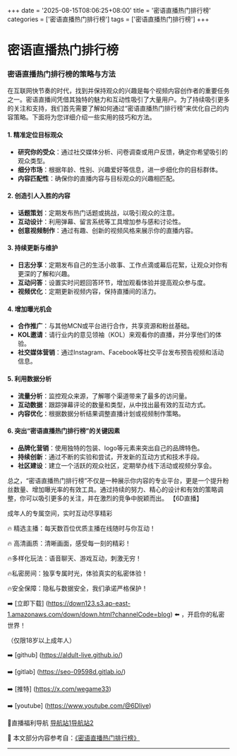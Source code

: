 +++
date = '2025-08-15T08:06:25+08:00'
title = '密语直播热门排行榜'
categories = ['密语直播热门排行榜']
tags = ['密语直播热门排行榜']
+++

# 密语直播热门排行榜

### 密语直播热门排行榜的策略与方法

在互联网快节奏的时代，找到并保持观众的兴趣是每个视频内容创作者的重要任务之一。密语直播间凭借其独特的魅力和互动性吸引了大量用户。为了持续吸引更多的关注和支持，我们首先需要了解如何通过“密语直播热门排行榜”来优化自己的内容策略。下面将为您详细介绍一些实用的技巧和方法。

#### 1. 精准定位目标观众

- **研究你的受众**：通过社交媒体分析、问卷调查或用户反馈，确定你希望吸引的观众类型。
- **细分市场**：根据年龄、性别、兴趣爱好等信息，进一步细化你的目标群体。
- **内容匹配性**：确保你的直播内容与目标观众的兴趣相匹配。

#### 2. 创造引人入胜的内容

- **话题策划**：定期发布热门话题或挑战，以吸引观众的注意。
- **互动设计**：利用弹幕、留言系统等工具增加参与感和讨论性。
- **创意视频制作**：通过有趣、创新的视频风格来展示你的直播内容。

#### 3. 持续更新与维护

- **日志分享**：定期发布自己的生活小故事、工作点滴或幕后花絮，让观众对你有更深的了解和兴趣。
- **互动问答**：设置实时问题回答环节，增加观看体验并提高观众参与度。
- **视频优化**：定期更新视频内容，保持直播间的活力。

#### 4. 增加曝光机会

- **合作推广**：与其他MCN或平台进行合作，共享资源和粉丝基础。
- **KOL邀请**：请行业内的意见领袖（KOL）来观看你的直播，并分享他们的体验。
- **社交媒体营销**：通过Instagram、Facebook等社交平台发布预告视频和活动信息。

#### 5. 利用数据分析

- **流量分析**：监控观众来源，了解哪个渠道带来了最多的访问量。
- **互动数据**：跟踪弹幕评论的数量和类型，从中找出最有效的互动方式。
- **内容优化**：根据数据分析结果调整直播计划或视频制作策略。

#### 6. 突出“密语直播热门排行榜”的关键因素

- **品牌化营销**：使用独特的包装、logo等元素来突出自己的品牌特色。
- **持续创新**：通过不断的实验和尝试，开发新的互动方式和技术手段。
- **社区建设**：建立一个活跃的观众社区，定期举办线下活动或视频分享会。

总之，“密语直播热门排行榜”不仅是一种展示你内容的专业平台，更是一个提升粉丝数量、增加曝光率的有效工具。通过持续的努力、精心的设计和有效的策略调整，你可以吸引更多的关注，并在激烈的竞争中脱颖而出。
【6D直播】

 成年人的专属空间，实时互动尽享精彩

🔥 精选主播：每天数百位优质主播在线随时与你互动！

🔥 高清画质：清晰画面，感受每一刻的精彩！

🔥多样化玩法：语音聊天、游戏互动，刺激无穷！

🔥私密房间：独享专属时光，体验真实的私密体验！

🔥安全保障：隐私与数据安全，我们承诺严格保护！

➡️ [立即下载] (https://down123.s3.ap-east-1.amazonaws.com/down/down.html?channelCode=blog) ⬅️ ，开启你的私密世界！

 （仅限18岁以上成年人）

➡️ [github] (https://aldult-live.github.io/)

➡️ [gitlab] (https://seo-09598d.gitlab.io/)

➡️ [推特] (https://x.com/wegame33)

➡️ [youtube] (https://www.youtube.com/@6Dlive)

🔞直播福利导航   [导航站1](https://webstack-86085a.gitlab.io/)[导航站2](https://onlygit123-2.github.io/)

📘 本文部分内容参考自：[《密语直播热门排行榜》](https://webstack-hugo-18.pages.dev/)

---
